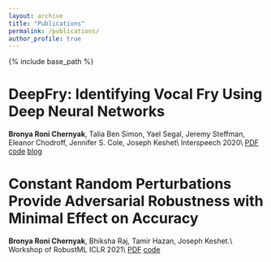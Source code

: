 ```yaml
---
layout: archive
title: "Publications"
permalink: /publications/
author_profile: true
---
```


<!-- {% if author.googlescholar %}
  You can also find my articles on <u><a href="{{author.googlescholar}}">my Google Scholar profile</a>.</u>
{% endif %} -->

{% include base_path %}
<!-- 
{% for post in site.publications reversed %}
  {% include archive-single.html %}
{% endfor %} -->

<a style="text-decoration:none" href="https://arxiv.org/abs/2203.17019">DeepFry: Identifying Vocal Fry Using Deep Neural Networks</a>
===
**Bronya Roni Chernyak**, Talia Ben Simon, Yael Segal, Jeremy Steffman, Eleanor Chodroff, Jennifer S. Cole, Joseph Keshet\\
Interspeech 2020\\
[PDF](https://arxiv.org/pdf/2203.17019.pdf) [code](https://github.com/bronichern/DeepFry/) [blog](https://medium.com/@chernroni/deepfry-deep-neural-networks-algorithms-for-identifying-vocal-fry-26725423401b)

<a style="text-decoration:none" href="https://arxiv.org/abs/2103.08265">Constant Random Perturbations Provide Adversarial Robustness with Minimal Effect on Accuracy</a>
===
**Bronya Roni Chernyak**, Bhiksha Raj, Tamir Hazan, Joseph Keshet.\\
Workshop of RobustML ICLR 2021\\
[PDF](https://arxiv.org/pdf/2103.08265.pdf) [code](https://github.com/MLSpeech/CRP)

